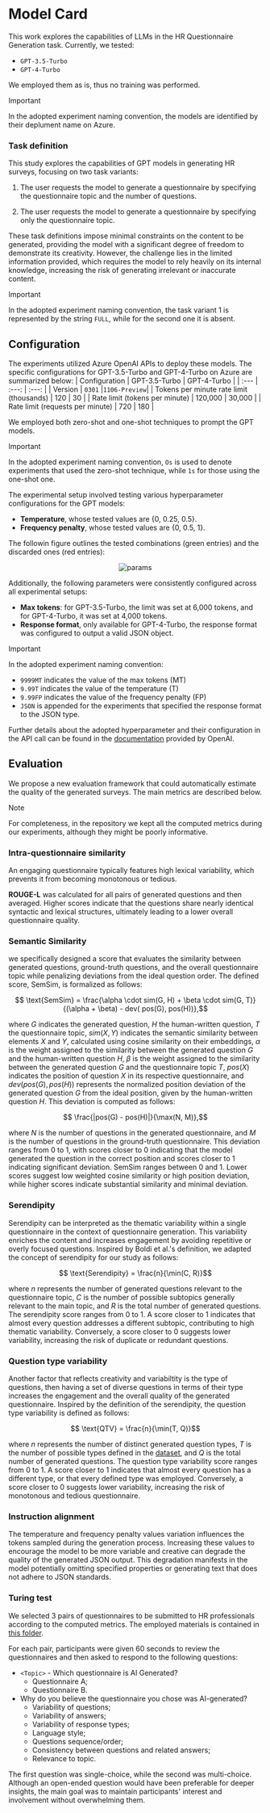 Model Card
==============================

This work explores the capabilities of LLMs in the HR Questionnaire Generation task. Currently, we tested:
- `GPT-3.5-Turbo`
- `GPT-4-Turbo`

We employed them as is, thus no training was performed.

> [!IMPORTANT]
> In the adopted experiment naming convention, the models are identified by their deplument name on Azure.

### Task definition

This study explores the capabilities of GPT models in generating HR surveys, focusing on two task variants:

1. The user requests the model to generate a questionnaire by specifying the questionnaire topic and the number of questions.

2. The user requests the model to generate a questionnaire by specifying only the questionnaire topic.

These task definitions impose minimal constraints on the content to be generated, providing the model with a significant degree of freedom to demonstrate its creativity. However, the challenge lies in the limited information provided, which requires the model to rely heavily on its internal knowledge, increasing the risk of generating irrelevant or inaccurate content.

> [!IMPORTANT]
> In the adopted experiment naming convention, the task variant 1 is represented by the string `FULL`, while for the second one it is absent.


## Configuration

The experiments utilized Azure OpenAI APIs to deploy these models. The specific configurations for GPT-3.5-Turbo and GPT-4-Turbo on Azure are summarized below:
| Configuration                            | GPT-3.5-Turbo | GPT-4-Turbo  |
| :---                                     | :---:         |    :---:     |
| Version                                  | `0301`        |`1106-Preview`|
| Tokens per minute rate limit (thousands) | 120           | 30           |
| Rate limit (tokens per minute)           | 120,000       | 30,000       |
| Rate limit (requests per minute)         | 720           | 180          |

We employed both zero-shot and one-shot techniques to prompt the GPT models.

> [!IMPORTANT]
> In the adopted experiment naming convention, `Os` is used to denote experiments that used the zero-shot technique, while `1s` for those using the one-shot one.


The experimental setup involved testing various hyperparameter configurations for the GPT models:
- **Temperature**, whose tested values are {0, 0.25, 0.5}. 
- **Frequency penalty**, whose tested values are {0, 0.5, 1}.

The followin figure outlines the tested combinations (green entries) and the discarded ones (red entries):

<p align="center">
  <img src="/figures/params.png" alt="params">
</p>

Additionally, the following parameters were consistently configured across all experimental setups:
- **Max tokens**: for GPT-3.5-Turbo, the limit was set at 6,000 tokens, and for GPT-4-Turbo, it was set at 4,000 tokens.
- **Response format**, only available for GPT-4-Turbo, the response format was configured to output a valid JSON object.

> [!IMPORTANT]
> In the adopted experiment naming convention:
> - `9999MT` indicates the value of the max tokens (MT)
> - `9.99T` indicates the value of the temperature (T)
> - `9.99FP` indicates the value of the frequency penalty (FP)
> - `JSON` is appended for the experiments that specified the response format to the JSON type.

Further details about the adopted hyperparameter and their configuration in the API call can be found in the [documentation](https://platform.openai.com/docs/api-reference/chat/create) provided by OpenAI. 


## Evaluation

We propose a new evaluation framework that could automatically estimate the quality of the generated surveys. The main metrics are described below. 

> [!NOTE]
> For completeness, in the repository we kept all the computed metrics during our experiments, although they might be poorly informative.

### Intra-questionnaire similarity
An engaging questionnaire typically features high lexical variability, which prevents it from becoming monotonous or tedious.

**ROUGE-L** was calculated for all pairs of generated questions and then averaged. Higher scores indicate that the questions share nearly identical syntactic and lexical structures, ultimately leading to a lower overall questionnaire quality.


### Semantic Similarity
we specifically designed a score that evaluates the similarity between generated questions, ground-truth questions, and the overall questionnaire topic while penalizing deviations from the ideal question order. The defined score, SemSim, is formalized as follows:
```math
    \text{SemSim} = \frac{\alpha \cdot sim(G, H) + \beta \cdot sim(G, T)}{(\alpha + \beta) - dev( pos(G), pos(H))},
```
where $G$ indicates the generated question, $H$ the human-written question, $T$ the questionnaire topic, $sim( X, Y)$ indicates the semantic similarity between elements $X$ and $Y$, calculated using cosine similarity on their embeddings, $\alpha$ is the weight assigned to the similarity between the generated question $G$ and the human-written question $H$, $\beta$ is the weight assigned to the similarity between the generated question $G$ and the questionnaire topic $T$, $pos(X)$ indicates the position of question $X$ in its respective questionnaire, and $dev( pos(G), pos(H))$ represents the normalized position deviation of the generated question $G$ from the ideal position, given by the human-written question $H$. This deviation is computed as follows:
```math
        \frac{|pos(G) - pos(H)|}{\max(N, M)},
```
where $N$ is the number of questions in the generated questionnaire, and $M$ is the number of questions in the ground-truth questionnaire. This deviation ranges from 0 to 1, with scores closer to 0 indicating that the model generated the question in the correct position and scores closer to 1 indicating significant deviation. SemSim ranges between 0 and 1. Lower scores suggest low weighted cosine similarity or high position deviation, while higher scores indicate substantial similarity and minimal deviation.


### Serendipity

Serendipity can be interpreted as the thematic variability within a single questionnaire in the context of questionnaire generation. This variability enriches the content and increases engagement by avoiding repetitive or overly focused questions. Inspired by Boldi et al.'s definition, we adapted the concept of serendipity for our study as follows:
```math
    \text{Serendipity} = \frac{n}{\min(C, R)}
```
where $n$ represents the number of generated questions relevant to the questionnaire topic, $C$ is the number of possible subtopics generally relevant to the main topic, and $R$ is the total number of generated questions. The serendipity score ranges from 0 to 1. A score closer to 1 indicates that almost every question addresses a different subtopic, contributing to high thematic variability. Conversely, a score closer to 0 suggests lower variability, increasing the risk of duplicate or redundant questions.


### Question type variability

Another factor that reflects creativity and variabiltity is the type of questions, then having a set of diverse questions in terms of their type increases the engagement and the overall quality of the generated questionnaire.
Inspired by the definition of the serendipity, the question type variability is defined as follows:
```math
    \text{QTV} = \frac{n}{\min(T, Q)}
```
where $n$ represents the number of distinct generated question types, $T$ is the number of possible types defined in the [dataset](/data/processed/TF_QST_QUESTION_TYPES.csv), and $Q$ is the total number of generated questions. The question type variability score ranges from 0 to 1. A score closer to 1 indicates that almost every question has a different type, or that every defined type was employed. Conversely, a score closer to 0 suggests lower variability, increasing the risk of monotonous and tedious questionnaire.


### Instruction alignment

The temperature and frequency penalty values variation influences the tokens sampled during the generation process. Increasing these values to encourage the model to be more variable and creative can degrade the quality of the generated JSON output. This degradation manifests in the model potentially omitting specified properties or generating text that does not adhere to JSON standards.

### Turing test

We selected 3 pairs of questionnaires to be submitted to HR professionals according to the computed metrics. The employed materials is contained in [this folder](/results/turing_test/submitted).

For each pair, participants were given 60 seconds to review the questionnaires and then asked to respond to the following questions:

- `<Topic>` - Which questionnaire is AI Generated? 
    - Questionnaire A;
    - Questionnaire B.
-  Why do you believe the questionnaire you chose was AI-generated? 
    - Variability of questions;
    - Variability of answers;
    - Variability of response types;
    - Language style;
    - Questions sequence/order;
    - Consistency between questions and related answers;
    - Relevance to topic.

The first question was single-choice, while the second was multi-choice. Although an open-ended question would have been preferable for deeper insights, the main goal was to maintain participants' interest and involvement without overwhelming them.